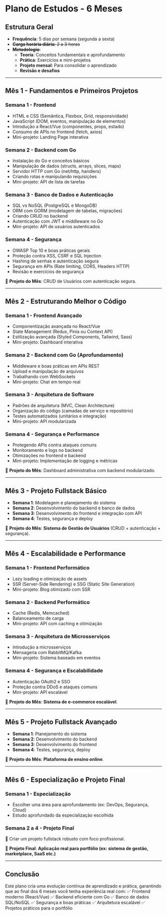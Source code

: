 # **Plano de Estudos - 6 Meses**

## **Estrutura Geral**
- **Frequência**: 5 dias por semana (segunda a sexta)
- ~~**Carga horária diária**: 2 a 3 horas~~
- ~~**Metodologia**:~~
  - **Teoria**: Conceitos fundamentais e aprofundamento
  - **Prática**: Exercícios e mini-projetos
  - **Projeto mensal**: Para consolidar o aprendizado
  - **Revisão e desafios**

---

## **Mês 1 - Fundamentos e Primeiros Projetos**

### **Semana 1 - Frontend**
- HTML e CSS (Semântica, Flexbox, Grid, responsividade)
- JavaScript (DOM, eventos, manipulação de elementos)
- Introdução a React/Vue (componentes, props, estado)
- Consumo de APIs no frontend (fetch, axios)
- Mini-projeto: Landing Page interativa

### **Semana 2 - Backend com Go**
- Instalação do Go e conceitos básicos
- Manipulação de dados (structs, arrays, slices, maps)
- Servidor HTTP com Go (net/http, handlers)
- Criando rotas e manipulando requisições
- Mini-projeto: API de lista de tarefas

### **Semana 3 - Banco de Dados e Autenticação**
- SQL vs NoSQL (PostgreSQL e MongoDB)
- ORM com GORM (modelagem de tabelas, migrações)
- Criando CRUD no backend
- Autenticação com JWT e middleware no Go
- Mini-projeto: API de usuários autenticados

### **Semana 4 - Segurança**
- OWASP Top 10 e boas práticas gerais
- Proteção contra XSS, CSRF e SQL Injection
- Hashing de senhas e autenticação segura
- Segurança em APIs (Rate limiting, CORS, Headers HTTP)
- Revisão e exercícios de segurança

📌 **Projeto do Mês**: CRUD de Usuários com autenticação segura.

---

## **Mês 2 - Estruturando Melhor o Código**

### **Semana 1 - Frontend Avançado**
- Componentização avançada no React/Vue
- State Management (Redux, Pinia ou Context API)
- Estilização avançada (Styled Components, Tailwind, Sass)
- Mini-projeto: Dashboard interativa

### **Semana 2 - Backend com Go (Aprofundamento)**
- Middleware e boas práticas em APIs REST
- Upload e manipulação de arquivos
- Trabalhando com WebSockets
- Mini-projeto: Chat em tempo real

### **Semana 3 - Arquitetura de Software**
- Padrões de arquitetura (MVC, Clean Architecture)
- Organização do código (camadas de serviço e repositório)
- Testes automatizados (unitários e integração)
- Mini-projeto: API modularizada

### **Semana 4 - Segurança e Performance**
- Protegendo APIs contra ataques comuns
- Monitoramento e logs no backend
- Otimizações no frontend e backend
- Mini-projeto: Implementação de logging e métricas

📌 **Projeto do Mês**: Dashboard administrativa com backend modularizado.

---

## **Mês 3 - Projeto Fullstack Básico**

- **Semana 1**: Modelagem e planejamento do sistema
- **Semana 2**: Desenvolvimento do backend e banco de dados
- **Semana 3**: Desenvolvimento do frontend e integração com API
- **Semana 4**: Testes, segurança e deploy

📌 **Projeto do Mês**: **Sistema de Gestão de Usuários** (CRUD + autenticação + segurança).

---

## **Mês 4 - Escalabilidade e Performance**

### **Semana 1 - Frontend Performático**
- Lazy loading e otimização de assets
- SSR (Server-Side Rendering) e SSG (Static Site Generation)
- Mini-projeto: Blog otimizado com SSR

### **Semana 2 - Backend Performático**
- Cache (Redis, Memcached)
- Balanceamento de carga
- Mini-projeto: API com caching e otimização

### **Semana 3 - Arquitetura de Microsserviços**
- Introdução a microsserviços
- Mensageria com RabbitMQ/Kafka
- Mini-projeto: Sistema baseado em eventos

### **Semana 4 - Segurança e Escalabilidade**
- Autenticação OAuth2 e SSO
- Proteção contra DDoS e ataques comuns
- Mini-projeto: API escalável

📌 **Projeto do Mês**: **Sistema de e-commerce escalável**.

---

## **Mês 5 - Projeto Fullstack Avançado**

- **Semana 1**: Planejamento do sistema
- **Semana 2**: Desenvolvimento do backend
- **Semana 3**: Desenvolvimento do frontend
- **Semana 4**: Testes, segurança, deploy

📌 **Projeto do Mês**: **Plataforma de ensino online**.

---

## **Mês 6 - Especialização e Projeto Final**

### **Semana 1 - Especialização**
- Escolher uma área para aprofundamento (ex: DevOps, Segurança, Cloud)
- Estudo aprofundado da especialização escolhida

### **Semana 2 a 4 - Projeto Final**
📌 Criar um projeto fullstack robusto com foco profissional.

📌 **Projeto Final**: **Aplicação real para portfólio (ex: sistema de gestão, marketplace, SaaS etc.)**

---

## **Conclusão**
Este plano cria uma evolução contínua de aprendizado e prática, garantindo que ao final dos 6 meses você tenha experiência real com:
✅ Frontend moderno (React/Vue)
✅ Backend eficiente com Go
✅ Banco de dados SQL/NoSQL
✅ Segurança e boas práticas
✅ Arquitetura escalável
✅ Projetos práticos para o portfólio
